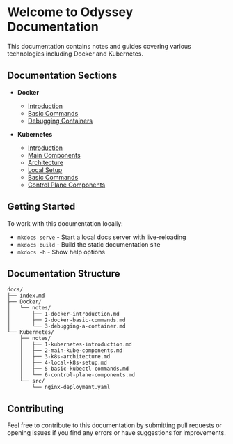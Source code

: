 # Welcome to Odyssey Documentation

This documentation contains notes and guides covering various technologies including Docker and Kubernetes.

## Documentation Sections

* **Docker**
  * [Introduction](Docker/notes/1-docker-introduction.md)
  * [Basic Commands](Docker/notes/2-docker-basic-commands.md)
  * [Debugging Containers](Docker/notes/3-debugging-a-container.md)

* **Kubernetes**
  * [Introduction](Kubernetes/notes/1-kubernetes-introduction.md)
  * [Main Components](Kubernetes/notes/2-main-kube-components.md)
  * [Architecture](Kubernetes/notes/3-k8s-architecture.md)
  * [Local Setup](Kubernetes/notes/4-local-k8s-setup.md)
  * [Basic Commands](Kubernetes/notes/5-basic-kubectl-commands.md)
  * [Control Plane Components](Kubernetes/notes/6-control-plane-components.md)

## Getting Started

To work with this documentation locally:

* `mkdocs serve` - Start a local docs server with live-reloading
* `mkdocs build` - Build the static documentation site
* `mkdocs -h` - Show help options

## Documentation Structure

    docs/
    ├── index.md
    ├── Docker/
    │   └── notes/
    │       ├── 1-docker-introduction.md
    │       ├── 2-docker-basic-commands.md
    │       └── 3-debugging-a-container.md
    └── Kubernetes/
        ├── notes/
        │   ├── 1-kubernetes-introduction.md
        │   ├── 2-main-kube-components.md
        │   ├── 3-k8s-architecture.md
        │   ├── 4-local-k8s-setup.md
        │   ├── 5-basic-kubectl-commands.md
        │   └── 6-control-plane-components.md
        └── src/
            └── nginx-deployment.yaml

## Contributing

Feel free to contribute to this documentation by submitting pull requests or opening issues if you find any errors or have suggestions for improvements.
